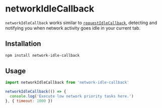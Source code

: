 # networkIdleCallback
`networkIdleCallback` works similar to [`requestIdleCallback`](https://developers.google.com/web/updates/2015/08/using-requestidlecallback), detecting and notifying you when network activity goes idle in your current tab.

## Installation
```bash
npm install network-idle-callback
```

## Usage
```js
import networkIdleCallback from 'network-idle-callback'

networkIdleCallback(() => {
  console.log('Execute low network priority tasks here.')
}, { timeout: 1000 })
```
